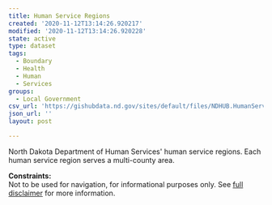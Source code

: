 ```yaml
---
title: Human Service Regions
created: '2020-11-12T13:14:26.920217'
modified: '2020-11-12T13:14:26.920228'
state: active
type: dataset
tags:
  - Boundary
  - Health
  - Human
  - Services
groups:
  - Local Government
csv_url: 'https://gishubdata.nd.gov/sites/default/files/NDHUB.HumanServiceRegions.csv'
json_url: ''
layout: post

---
```

<p>North Dakota Department of Human Services' human service regions. Each human service region serves a multi-county area.</p>
<p><strong>Constraints:</strong><br />
Not to be used for navigation, for informational purposes only. See <a href="/north-dakota-disclaimer">full disclaimer</a> for more information.</p>

